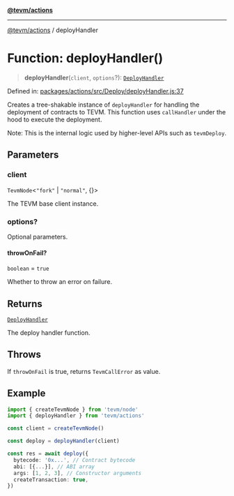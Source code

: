[**@tevm/actions**](../README.md)

***

[@tevm/actions](../globals.md) / deployHandler

# Function: deployHandler()

> **deployHandler**(`client`, `options`?): [`DeployHandler`](../type-aliases/DeployHandler.md)

Defined in: [packages/actions/src/Deploy/deployHandler.js:37](https://github.com/evmts/tevm-monorepo/blob/main/packages/actions/src/Deploy/deployHandler.js#L37)

Creates a tree-shakable instance of `deployHandler` for handling the deployment of contracts to TEVM.
This function uses `callHandler` under the hood to execute the deployment.

Note: This is the internal logic used by higher-level APIs such as `tevmDeploy`.

## Parameters

### client

`TevmNode`\<`"fork"` \| `"normal"`, \{\}\>

The TEVM base client instance.

### options?

Optional parameters.

#### throwOnFail?

`boolean` = `true`

Whether to throw an error on failure.

## Returns

[`DeployHandler`](../type-aliases/DeployHandler.md)

The deploy handler function.

## Throws

If `throwOnFail` is true, returns `TevmCallError` as value.

## Example

```typescript
import { createTevmNode } from 'tevm/node'
import { deployHandler } from 'tevm/actions'

const client = createTevmNode()

const deploy = deployHandler(client)

const res = await deploy({
  bytecode: '0x...', // Contract bytecode
  abi: [{...}], // ABI array
  args: [1, 2, 3], // Constructor arguments
  createTransaction: true,
})
```

